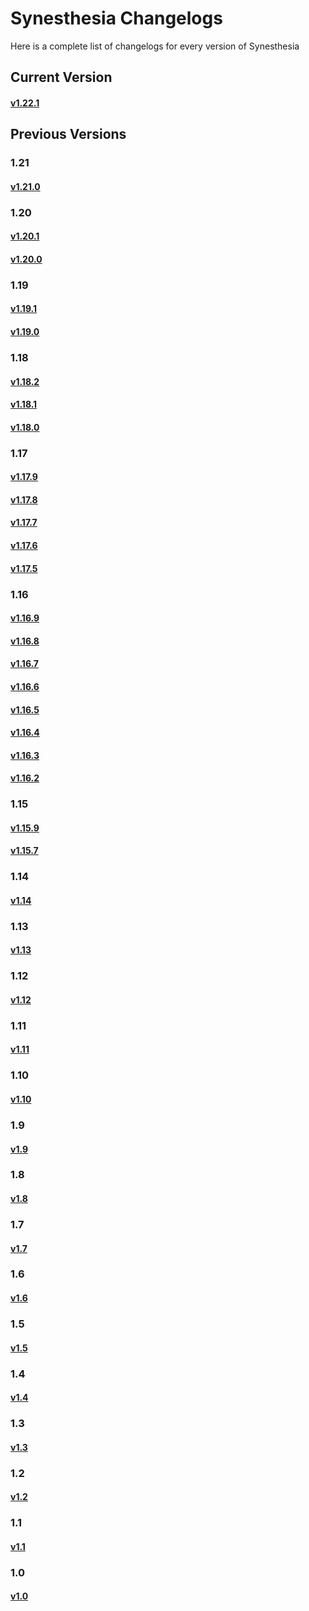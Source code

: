 # Synesthesia Changelogs

Here is a complete list of changelogs for every version of Synesthesia

## Current Version
#### [v1.22.1](https://www.synesthesia.live/public-release/changelog/1.22.1.89.html)

## Previous Versions
### 1.21
#### [v1.21.0](https://www.synesthesia.live/public-release/changelog/1.21.0.79.html)
### 1.20
#### [v1.20.1](https://www.synesthesia.live/public-release/changelog/1.20.1.72.html)
#### [v1.20.0](https://www.synesthesia.live/public-release/changelog/1.20.0.66.html)

### 1.19
#### [v1.19.1](https://www.synesthesia.live/public-release/changelog/1.19.1.54.html)
#### [v1.19.0](https://www.synesthesia.live/public-release/changelog/1.19.0.52.html)

### 1.18
#### [v1.18.2](https://www.synesthesia.live/public-release/changelog/1.18.2.43.html)
#### [v1.18.1](https://www.synesthesia.live/public-release/changelog/1.18.1.41.html)
#### [v1.18.0](https://www.synesthesia.live/public-release/changelog/1.18.0.39.html)

### 1.17
#### [v1.17.9](https://www.synesthesia.live/public-release/changelog/1.17.9.35.html)
#### [v1.17.8](https://www.synesthesia.live/public-release/changelog/1.17.8.31.html)
#### [v1.17.7](https://www.synesthesia.live/public-release/changelog/1.17.7.29.html)
#### [v1.17.6](https://www.synesthesia.live/public-release/changelog/1.17.6.27.html)
#### [v1.17.5](https://www.synesthesia.live/public-release/changelog/1.17.5.24.html)

### 1.16
#### [v1.16.9](https://www.synesthesia.live/public-release/changelog/1.16.9.14.html)
#### [v1.16.8](https://www.synesthesia.live/public-release/changelog/1.16.8.13.html)
#### [v1.16.7](https://www.synesthesia.live/public-release/changelog/1.16.7.11.html)
#### [v1.16.6](https://www.synesthesia.live/public-release/changelog/1.16.6.9.html)
#### [v1.16.5](https://www.synesthesia.live/public-release/changelog/1.16.5.7.html)
#### [v1.16.4](https://www.synesthesia.live/public-release/changelog/1.16.4.5.html)
#### [v1.16.3](https://www.synesthesia.live/public-release/changelog/1.16.3.3.html)
#### [v1.16.2](https://www.synesthesia.live/public-release/changelog/1.16.3.2.html)

### 1.15
#### [v1.15.9](https://www.synesthesia.live/public-release/changelog/1.15.9.9.html)
#### [v1.15.7](https://www.synesthesia.live/public-release/changelog/1.15.7.5.html)

### 1.14
#### [v1.14](https://www.synesthesia.live/public-release/changelog/1.14.html)

### 1.13
#### [v1.13](https://www.synesthesia.live/public-release/changelog/1.13.html)

### 1.12
#### [v1.12](https://www.synesthesia.live/public-release/changelog/1.12.html)

### 1.11
#### [v1.11](https://www.synesthesia.live/public-release/changelog/1.11.html)

### 1.10
#### [v1.10](https://www.synesthesia.live/public-release/changelog/1.10.html)

### 1.9
#### [v1.9](https://www.synesthesia.live/public-release/changelog/1.9.html)

### 1.8
#### [v1.8](https://www.synesthesia.live/public-release/changelog/1.8.html)

### 1.7
#### [v1.7](https://www.synesthesia.live/public-release/changelog/1.7.html)

### 1.6
#### [v1.6](https://www.synesthesia.live/public-release/changelog/1.6.html)

### 1.5
#### [v1.5](https://www.synesthesia.live/public-release/changelog/1.5.html)

### 1.4
#### [v1.4](https://www.synesthesia.live/public-release/changelog/1.4.html)

### 1.3
#### [v1.3](https://www.synesthesia.live/public-release/changelog/1.3.html)

### 1.2
#### [v1.2](https://www.synesthesia.live/public-release/changelog/1.2.html)

### 1.1
#### [v1.1](https://www.synesthesia.live/public-release/changelog/1.1.html)

### 1.0
#### [v1.0](https://www.synesthesia.live/public-release/changelog/1.0.html)
